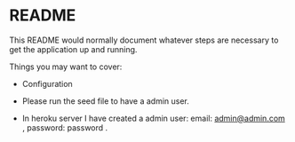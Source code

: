 # README

This README would normally document whatever steps are necessary to get the
application up and running.

Things you may want to cover:

* Configuration

- Please run the seed file to have a admin user.

- In heroku server I have created a admin user: email: admin@admin.com , password: password .
